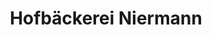 ---
title: "Hofbäckerei Niermann"
url: /salzkotten/hofbaeckerei-niermann-westerhudestrasse/
shop: Bäckerei
---